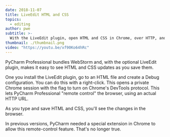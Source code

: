 ```yaml
---
date: 2018-11-07
title: LiveEdit HTML and CSS
topics:
  - editing
author: pwe
subtitle: >-
  With the LiveEdit plugin, open HTML and CSS in Chrome, over HTTP, and see updates as you save.
thumbnail: ./thumbnail.png
video: "https://youtu.be/xf90Ko64hRc"
---
```


PyCharm Professional bundles WebStorm and, with the optional LiveEdit plugin, makes it easy to see HTML and CSS updates as you save them.

One you install the LiveEdit plugin, go to an HTML file and create a Debug configuration. You can do this with a right-click. This opens a private Chrome session with the flag to turn on Chrome's DevTools protocol. This lets PyCharm Professional "remote control" the browser, using an actual HTTP URL.

As you type and save HTML and CSS, you'll see the changes in the browser.

In previous versions, PyCharm needed a special extension in Chrome to allow this remote-control feature. That's no longer true.
